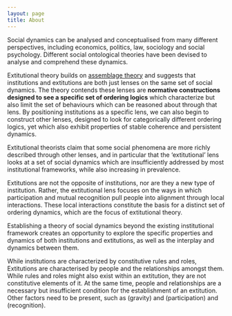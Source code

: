```yaml
---
layout: page
title: About
---
```


Social dynamics can be analysed and conceptualised from many different perspectives,  including economics, politics, law, sociology and social psychology. Different social ontological theories have been devised to analyse and comprehend these dynamics. 

Extitutional theory builds on [assemblage theory](https://en.wikipedia.org/wiki/Assemblage_theory) and suggests that institutions and extitutions are both just lenses on the same set of social dynamics. The theory contends these lenses are **normative constructions designed to see a specific set of ordering logics** which characterize but also limit the set of behaviours which can be reasoned about through that lens. By positioning institutions as a specific lens, we can also begin to construct other lenses, designed to look for categorically different ordering logics, yet which also exhibit properties of stable coherence and persistent dynamics. 

Extitutional theorists claim that some social phenomena are more richly described through other lenses, and in particular that the ‘extitutional’ lens looks at a set of social dynamics which are insufficiently addressed by most institutional frameworks, while also increasing in prevalence. 

Extitutions are not the opposite of institutions, nor are they a new type of institution. Rather, the extitutional lens focuses on the ways in which participation and mutual recognition pull people into alignment through local interactions. These local interactions constitute the basis for a distinct set of ordering dynamics, which are the focus of extitutional theory.

Establishing a theory of social dynamics beyond the existing institutional framework creates an opportunity to explore the specific properties and dynamics of both institutions and extitutions, as well as the interplay and dynamics between them. 

While institutions are characterized by constitutive rules and roles, Extitutions are characterised by people and the relationships amongst them. While rules and roles might also exist within an extitution, they are not constitutive elements of it. At the same time, people and relationships are a necessary but insufficient condition for the establishment of an extitution. Other factors need to be present, such as (gravity) and (participation) and (recognition).
